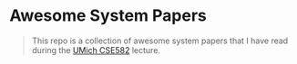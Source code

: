 # Awesome System Papers

> This repo is a collection of awesome system papers that I have read during the [UMich CSE582](https://eecs582.github.io/) lecture.
